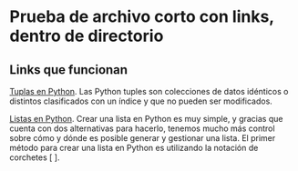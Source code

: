 # Prueba de archivo corto con links, dentro de directorio 

## Links que funcionan

[Tuplas en Python](https://www.ionos.mx/digitalguide/paginas-web/desarrollo-web/python-tuples/). Las Python tuples son colecciones de datos idénticos o distintos clasificados con un índice y que no pueden ser modificados. 

[Listas en Python](https://blog.hubspot.es/website/lista-python). Crear una lista en Python es muy simple, y gracias que cuenta con dos alternativas para hacerlo, tenemos mucho más control sobre cómo y dónde es posible generar y gestionar una lista. El primer método para crear una lista en Python es utilizando la notación de corchetes [ ]. 